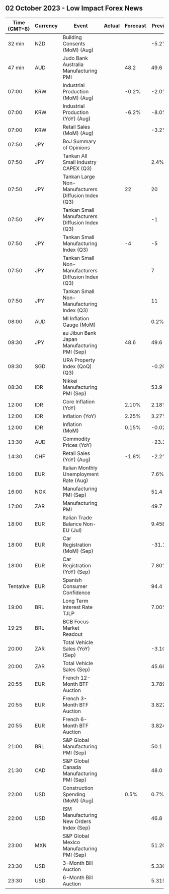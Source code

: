 ## 02 October 2023 - Low Impact Forex News

| Time (GMT+8) | Currency | Event | Actual | Forecast | Previous |
|------|----------|-------|--------|----------|----------|
| 32 min | NZD | Building Consents (MoM) (Aug) |  |  | -5.2% |
| 47 min | AUD | Judo Bank Australia Manufacturing PMI |  | 48.2 | 49.6 |
| 07:00 | KRW | Industrial Production (MoM) (Aug) |  | -0.2% | -2.0% |
| 07:00 | KRW | Industrial Production (YoY) (Aug) |  | -6.2% | -8.0% |
| 07:00 | KRW | Retail Sales (MoM) (Aug) |  |  | -3.2% |
| 07:50 | JPY | BoJ Summary of Opinions |  |  |  |
| 07:50 | JPY | Tankan All Small Industry CAPEX (Q3) |  |  | 2.4% |
| 07:50 | JPY | Tankan Large Non-Manufacturers Diffusion Index (Q3) |  | 22 | 20 |
| 07:50 | JPY | Tankan Small Manufacturers Diffusion Index (Q3) |  |  | -1 |
| 07:50 | JPY | Tankan Small Manufacturing Index (Q3) |  | -4 | -5 |
| 07:50 | JPY | Tankan Small Non-Manufacturers Diffusion Index (Q3) |  |  | 7 |
| 07:50 | JPY | Tankan Small Non-Manufacturing Index (Q3) |  |  | 11 |
| 08:00 | AUD | MI Inflation Gauge (MoM) |  |  | 0.2% |
| 08:30 | JPY | au Jibun Bank Japan Manufacturing PMI (Sep) |  | 48.6 | 49.6 |
| 08:30 | SGD | URA Property Index (QoQ) (Q3) |  |  | -0.20% |
| 08:30 | IDR | Nikkei Manufacturing PMI (Sep) |  |  | 53.9 |
| 12:00 | IDR | Core Inflation (YoY) |  | 2.10% | 2.18% |
| 12:00 | IDR | Inflation (YoY) |  | 2.25% | 3.27% |
| 12:00 | IDR | Inflation (MoM) |  | 0.15% | -0.02% |
| 13:30 | AUD | Commodity Prices (YoY) |  |  | -23.2% |
| 14:30 | CHF | Retail Sales (YoY) (Aug) |  | -1.8% | -2.2% |
| 16:00 | EUR | Italian Monthly Unemployment Rate (Aug) |  |  | 7.6% |
| 16:00 | NOK | Manufacturing PMI (Sep) |  |  | 51.4 |
| 17:00 | ZAR | Manufacturing PMI |  |  | 49.7 |
| 18:00 | EUR | Italian Trade Balance Non-EU (Jul) |  |  | 9.45B |
| 18:00 | EUR | Car Registration (MoM) (Sep) |  |  | -31.10% |
| 18:00 | EUR | Car Registration (YoY) (Sep) |  |  | 7.80% |
| Tentative | EUR | Spanish Consumer Confidence |  |  | 94.4 |
| 19:00 | BRL | Long Term Interest Rate TJLP |  |  | 7.00% |
| 19:25 | BRL | BCB Focus Market Readout |  |  |  |
| 20:00 | ZAR | Total Vehicle Sales (YoY) (Sep) |  |  | -3.10% |
| 20:00 | ZAR | Total Vehicle Sales (Sep) |  |  | 45.68K |
| 20:55 | EUR | French 12-Month BTF Auction |  |  | 3.789% |
| 20:55 | EUR | French 3-Month BTF Auction |  |  | 3.822% |
| 20:55 | EUR | French 6-Month BTF Auction |  |  | 3.824% |
| 21:00 | BRL | S&P Global Manufacturing PMI (Sep) |  |  | 50.1 |
| 21:30 | CAD | S&P Global Canada Manufacturing PMI (Sep) |  |  | 48.0 |
| 22:00 | USD | Construction Spending (MoM) (Aug) |  | 0.5% | 0.7% |
| 22:00 | USD | ISM Manufacturing New Orders Index (Sep) |  |  | 46.8 |
| 23:00 | MXN | S&P Global Mexico Manufacturing PMI (Sep) |  |  | 51.20 |
| 23:30 | USD | 3-Month Bill Auction |  |  | 5.330% |
| 23:30 | USD | 6-Month Bill Auction |  |  | 5.315% |
